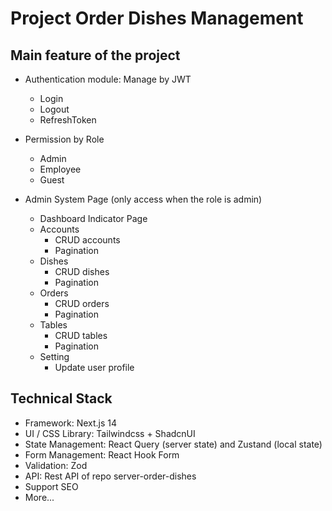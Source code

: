 # Project Order Dishes Management

## Main feature of the project

- Authentication module: Manage by JWT

  - Login
  - Logout
  - RefreshToken

- Permission by Role

  - Admin
  - Employee
  - Guest

- Admin System Page (only access when the role is admin)

  - Dashboard Indicator Page
  - Accounts
    - CRUD accounts
    - Pagination
  - Dishes
    - CRUD dishes
    - Pagination
  - Orders
    - CRUD orders
    - Pagination
  - Tables
    - CRUD tables
    - Pagination
  - Setting
    - Update user profile

## Technical Stack

- Framework: Next.js 14
- UI / CSS Library: Tailwindcss + ShadcnUI
- State Management: React Query (server state) and Zustand (local state)
- Form Management: React Hook Form
- Validation: Zod
- API: Rest API of repo server-order-dishes
- Support SEO
- More...
